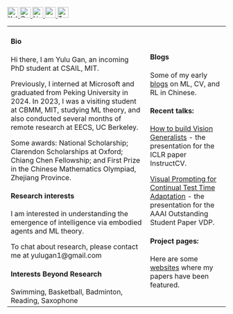 <p> 
  <a href="http://www.yulugan.com"> <img src="https://img.shields.io/badge/My-Homepage-success" height="25px" alt="Yulu Gan">
  <a href="https://scholar.google.com/citations?user=hQ-J_eAAAAAJ&hl=en"><img src="https://img.shields.io/badge/scholar-4385FE.svg?&style=plastic&logo=google-scholar&logoColor=white" alt="Google Scholar" height="25px"> </a>
  <a href="https://www.linkedin.com/in/yulu-g-31a626281/"><img src="https://img.shields.io/badge/linkedin-006CAC.svg?&style=plastic&logo=linkedin&logoColor=white" height="25px" alt="LinkedIn"> </a>
  <a href="http://www.yulugan.com/static/CV.pdf"> <img src="https://img.shields.io/badge/-Resume-orange?style=plastic" height="25px"> </a>
  <a href="https://x.com/yule_gan"><img src="https://img.shields.io/twitter/follow/Yulu Gan" height="25px" alt="Twitter"> </a>
</p> 

<table width="100%" cellspacing="12" margin="0" padding="0" cellpadding="0">
<tbody>
  <tr>
    <td>
      <h4>Bio</h4>
      <p> 
        Hi there, I am Yulu Gan, an incoming PhD student at CSAIL, MIT.
      </p>
        <p>
        Previously, I interned at Microsoft and graduated from Peking University in 2024. In 2023, I was a visiting student at CBMM, MIT, studying ML theory, and also conducted several months of remote research at EECS, UC Berkeley.
      </p>
      <p>
        Some awards:
      National Scholarship; Clarendon Scholarships at Oxford; Chiang Chen Fellowship; and First Prize in the Chinese Mathematics Olympiad, Zhejiang Province.
      </p>
    <h4>Research interests</h4>
      <p>
      I am interested in understanding the emergence of intelligence via embodied agents and ML theory.
      </p>
      <p>
      To chat about research, please contact me at yulugan1@gmail.com
      </p>
    <h4>Interests Beyond Research</h4>
    Swimming, Basketball, Badminton, Reading, Saxophone
    </td>
    <td>
      <h4>Blogs</h4>
      <p>Some of my early <a href="https://www.zhihu.com/people/gan-yu-lu-7/posts">blogs</a> on ML, CV, and RL in Chinese.</p>
      <h4>Recent talks:</h4> 
      <p><a href="https://www.youtube.com/watch?v=8ThEl18jYGw&t=20s">How to build Vision Generalists</a> - the presentation for the ICLR paper InstructCV.</p>
      <p><a href="http://www.yulugan.com/projects/VDP.html">Visual Prompting for Continual Test Time Adaptation</a> - the presentation for the AAAI Outstanding Student Paper VDP.</p>
      <h4>Project pages:</h4> 
      Here are some <a href="https://www.yulugan.com/projects">websites</a> where my papers have been featured.
    </td>
   </tr>
</tbody>
</table>

